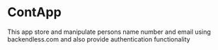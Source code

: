 # ContApp
 This app store and manipulate persons name number and email using backendless.com and also provide authentication functionality
